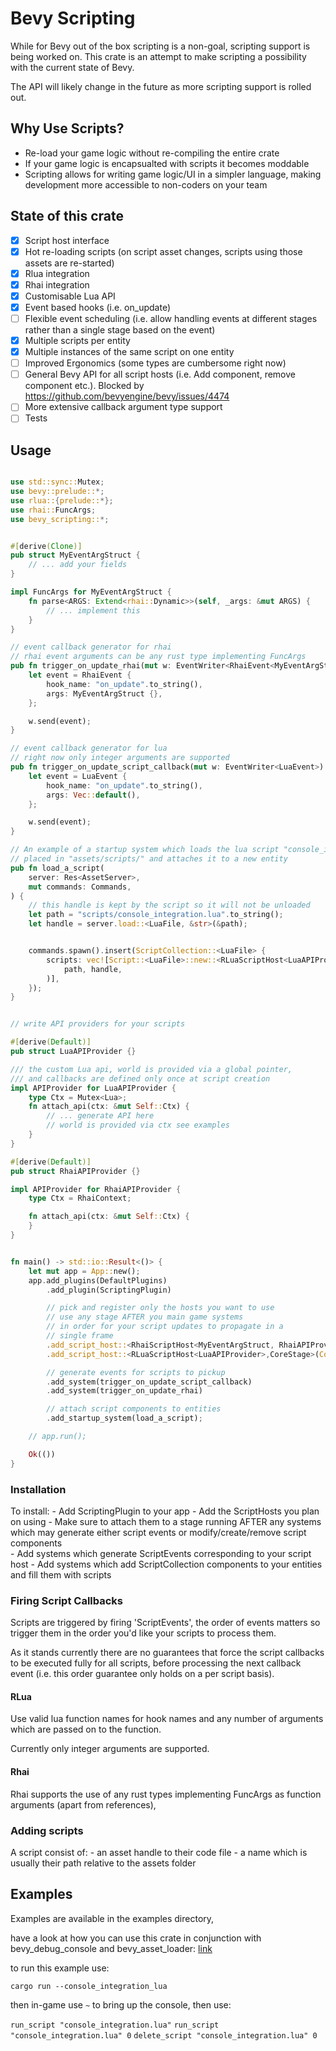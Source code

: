 # Bevy Scripting

While for Bevy out of the box scripting is a non-goal, scripting support is being worked on. 
This crate is an attempt to make scripting a possibility with the current state of Bevy.

The API will likely change in the future as more scripting support is rolled out.


## Why Use Scripts?

- Re-load your game logic without re-compiling the entire crate
- If your game logic is encapsualted with scripts it becomes moddable
- Scripting allows for writing game logic/UI in a simpler language, making development more accessible to non-coders on your team

## State of this crate

- [x] Script host interface
- [x] Hot re-loading scripts (on script asset changes, scripts using those assets are re-started)
- [x] Rlua integration
- [x] Rhai integration
- [x] Customisable Lua API
- [x] Event based hooks (i.e. on_update)
- [ ] Flexible event scheduling (i.e. allow handling events at different stages rather than a single stage based on the event) 
- [x] Multiple scripts per entity
- [x] Multiple instances of the same script on one entity
- [ ] Improved Ergonomics (some types are cumbersome right now)
- [ ] General Bevy API for all script hosts (i.e. Add component, remove component etc.). Blocked by <https://github.com/bevyengine/bevy/issues/4474>
- [ ] More extensive callback argument type support 
- [ ] Tests

## Usage

```rust

use std::sync::Mutex;
use bevy::prelude::*;
use rlua::{prelude::*};
use rhai::FuncArgs;
use bevy_scripting::*;


#[derive(Clone)]
pub struct MyEventArgStruct {
    // ... add your fields
}

impl FuncArgs for MyEventArgStruct {
    fn parse<ARGS: Extend<rhai::Dynamic>>(self, _args: &mut ARGS) {
        // ... implement this
    }
}

// event callback generator for rhai
// rhai event arguments can be any rust type implementing FuncArgs
pub fn trigger_on_update_rhai(mut w: EventWriter<RhaiEvent<MyEventArgStruct>>) {
    let event = RhaiEvent {
        hook_name: "on_update".to_string(),
        args: MyEventArgStruct {},
    };

    w.send(event);
}

// event callback generator for lua
// right now only integer arguments are supported
pub fn trigger_on_update_script_callback(mut w: EventWriter<LuaEvent>) {
    let event = LuaEvent {
        hook_name: "on_update".to_string(), 
        args: Vec::default(),
    };

    w.send(event);
}

// An example of a startup system which loads the lua script "console_integration.lua" 
// placed in "assets/scripts/" and attaches it to a new entity
pub fn load_a_script(
    server: Res<AssetServer>,
    mut commands: Commands,
) {
    // this handle is kept by the script so it will not be unloaded
    let path = "scripts/console_integration.lua".to_string();
    let handle = server.load::<LuaFile, &str>(&path);


    commands.spawn().insert(ScriptCollection::<LuaFile> {
        scripts: vec![Script::<LuaFile>::new::<RLuaScriptHost<LuaAPIProvider>>(
            path, handle,
        )],
    });
}


// write API providers for your scripts

#[derive(Default)]
pub struct LuaAPIProvider {}

/// the custom Lua api, world is provided via a global pointer,
/// and callbacks are defined only once at script creation
impl APIProvider for LuaAPIProvider {
    type Ctx = Mutex<Lua>;
    fn attach_api(ctx: &mut Self::Ctx) {
        // ... generate API here
        // world is provided via ctx see examples
    }
}

#[derive(Default)]
pub struct RhaiAPIProvider {}

impl APIProvider for RhaiAPIProvider {
    type Ctx = RhaiContext;

    fn attach_api(ctx: &mut Self::Ctx) {
    }
}


fn main() -> std::io::Result<()> {
    let mut app = App::new();
    app.add_plugins(DefaultPlugins)
        .add_plugin(ScriptingPlugin)

        // pick and register only the hosts you want to use
        // use any stage AFTER you main game systems
        // in order for your script updates to propagate in a  
        // single frame
        .add_script_host::<RhaiScriptHost<MyEventArgStruct, RhaiAPIProvider>,CoreStage>(CoreStage::PostUpdate)    
        .add_script_host::<RLuaScriptHost<LuaAPIProvider>,CoreStage>(CoreStage::PostUpdate)

        // generate events for scripts to pickup
        .add_system(trigger_on_update_script_callback)
        .add_system(trigger_on_update_rhai)

        // attach script components to entities
        .add_startup_system(load_a_script);

    // app.run();

    Ok(())
}
```

### Installation

To install:
    - Add ScriptingPlugin to your app
    - Add the ScriptHosts you plan on using
        - Make sure to attach them to a stage running AFTER any systems which may generate either script events or modify/create/remove script components  
    - Add systems which generate ScriptEvents corresponding to your script host
    - Add systems which add ScriptCollection components to your entities and fill them with scripts

### Firing Script Callbacks

Scripts are triggered by firing 'ScriptEvents', the order of events matters so trigger them in the order you'd like your scripts to process them.

As it stands currently there are no guarantees that force the script callbacks to be executed fully for all scripts, before processing the next callback event (i.e. this order guarantee only holds on a per script basis).

#### RLua 

Use valid lua function names for hook names and any number of arguments which are passed on to the function. 

Currently only integer arguments are supported.

#### Rhai

Rhai supports the use of any rust types implementing FuncArgs as function arguments (apart from references),


### Adding scripts

A script consist of:
    - an asset handle to their code file
    - a name which is usually their path relative to the assets folder

## Examples 

Examples are available in the examples directory, 

have a look at how you can use this crate in conjunction with bevy_debug_console and bevy_asset_loader: 
[link](bevy_scripting/examples/console_integration.rs)

to run this example use:

`cargo run --console_integration_lua`

then in-game use `~` to bring up the console, then use:

`run_script "console_integration.lua"`
`run_script "console_integration.lua" 0`
`delete_script "console_integration.lua" 0`
